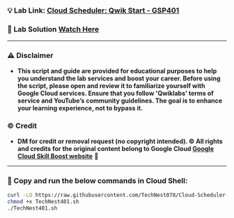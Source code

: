 ### 💡 Lab Link: [Cloud Scheduler: Qwik Start - GSP401](https://www.cloudskillsboost.google/focuses/3556?parent=catalog)

### 🚀 Lab Solution [Watch Here](https://youtu.be/OpZem6qjmxE)

---

### ⚠️ Disclaimer
- **This script and guide are provided for educational purposes to help you understand the lab services and boost your career. Before using the script, please open and review it to familiarize yourself with Google Cloud services. Ensure that you follow 'Qwiklabs' terms of service and YouTube’s community guidelines. The goal is to enhance your learning experience, not to bypass it.**

### © Credit
- **DM for credit or removal request (no copyright intended). © All rights and credits for the original content belong to Google Cloud [Google Cloud Skill Boost website](https://www.cloudskillsboost.google/)** 🙏

---

### 🚨 Copy and run the below commands in Cloud Shell:

```bash
curl -LO https://raw.githubusercontent.com/TechNest078/Cloud-Scheduler-Qwik-Start/main/TechNest401.sh
chmod +x TechNest401.sh
./TechNest401.sh
